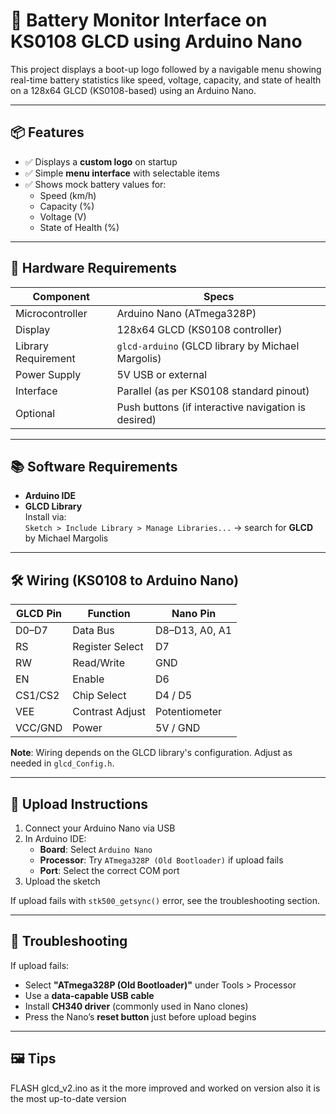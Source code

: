 # 🧾 Battery Monitor Interface on KS0108 GLCD using Arduino Nano

This project displays a boot-up logo followed by a navigable menu showing real-time battery statistics like speed, voltage, capacity, and state of health on a 128x64 GLCD (KS0108-based) using an Arduino Nano.

---

## 📦 Features

- ✅ Displays a **custom logo** on startup  
- ✅ Simple **menu interface** with selectable items  
- ✅ Shows mock battery values for:
  - Speed (km/h)
  - Capacity (%)
  - Voltage (V)
  - State of Health (%)

---

## 🧰 Hardware Requirements

| Component             | Specs                                  |
|-----------------------|----------------------------------------|
| Microcontroller       | Arduino Nano (ATmega328P)              |
| Display               | 128x64 GLCD (KS0108 controller)        |
| Library Requirement   | `glcd-arduino` (GLCD library by Michael Margolis) |
| Power Supply          | 5V USB or external                     |
| Interface             | Parallel (as per KS0108 standard pinout) |
| Optional              | Push buttons (if interactive navigation is desired) |

---

## 📚 Software Requirements

- **Arduino IDE**
- **GLCD Library**  
  Install via:  
  `Sketch > Include Library > Manage Libraries...` → search for **GLCD** by Michael Margolis

---

## 🛠 Wiring (KS0108 to Arduino Nano)

| GLCD Pin | Function        | Nano Pin        |
|----------|------------------|-----------------|
| D0–D7    | Data Bus         | D8–D13, A0, A1   |
| RS       | Register Select  | D7              |
| RW       | Read/Write       | GND             |
| EN       | Enable           | D6              |
| CS1/CS2  | Chip Select      | D4 / D5         |
| VEE      | Contrast Adjust  | Potentiometer   |
| VCC/GND  | Power            | 5V / GND        |

**Note**: Wiring depends on the GLCD library's configuration. Adjust as needed in `glcd_Config.h`.

---

## 🚀 Upload Instructions

1. Connect your Arduino Nano via USB
2. In Arduino IDE:
   - **Board**: Select `Arduino Nano`
   - **Processor**: Try `ATmega328P (Old Bootloader)` if upload fails
   - **Port**: Select the correct COM port
3. Upload the sketch

If upload fails with `stk500_getsync()` error, see the troubleshooting section.

---

## 🔧 Troubleshooting

If upload fails:
- Select **"ATmega328P (Old Bootloader)"** under Tools > Processor
- Use a **data-capable USB cable**
- Install **CH340 driver** (commonly used in Nano clones)
- Press the Nano’s **reset button** just before upload begins

---

## 🖼 Tips

FLASH glcd_v2.ino as it the more improved and worked on version also it is the most up-to-date version

